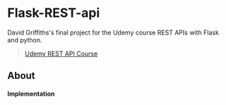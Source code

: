 # Flask-REST-api
David Griffiths's final project for the Udemy course REST APIs with Flask and python. 

> 
> [Udemy REST API Course](https://www.udemy.com/rest-api-flask-and-python/learn/v4/overview)
>



## About


#### Implementation


